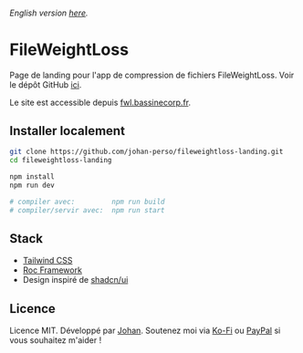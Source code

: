###### English version [here](https://github.com/johan-perso/fileweightloss-landing/blob/main/README.md).

# FileWeightLoss

Page de landing pour l'app de compression de fichiers FileWeightLoss. Voir le dépôt GitHub [ici](https://github.com/el2zay/fileweightloss/blob/main/README_FR.md).

Le site est accessible depuis [fwl.bassinecorp.fr](https://fwl.bassinecorp.fr).

## Installer localement

```bash
git clone https://github.com/johan-perso/fileweightloss-landing.git
cd fileweightloss-landing

npm install
npm run dev

# compiler avec:         npm run build
# compiler/servir avec:  npm run start
```

## Stack

- [Tailwind CSS](https://tailwindcss.com)
- [Roc Framework](https://github.com/johan-perso/roc-framework)
- Design inspiré de [shadcn/ui](https://ui.shadcn.com)

## Licence

Licence MIT. Développé par [Johan](https://johanstick.fr). Soutenez moi via [Ko-Fi](https://ko-fi.com/johan_stickman) ou [PayPal](https://paypal.me/moipastoii) si vous souhaitez m'aider !